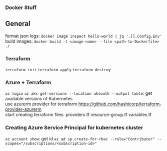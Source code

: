 ### Docker Stuff

## General

format json logs: `docker image inspect hello-world | jq '.[].Config.Env'`
build images: `docker build -t <image-name> --file <path-to-Dockerfile> ./`

### Terraform

`terraform init`
`terraform apply`
`terraform destroy`

### Azure + Terraform

`az login`
`az aks get-versions --location uksouth --output table`: get available versions of Kubernetes  
use azurerm provider for terraform https://github.com/hashicorp/terraform-provider-azurerm  
start creating terraform files: providers.tf resource-group.tf variables.tf

### Creating Azure Service Principal for kubernetes cluster

`az account show`: get id
`az ad sp create-for-rbac --role="Contributor" --scopes="/subscriptions/<subscription-id>"`
